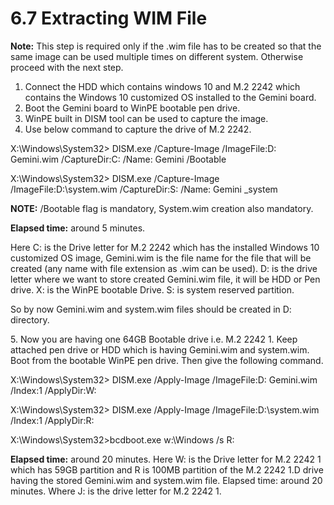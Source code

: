 # 6.7	Extracting WIM File

**Note:** This step is required only if the .wim file has to be created so that the same image can be used multiple times on different system. Otherwise proceed with the next step.&#x20;

1. Connect the HDD which contains windows 10 and M.2 2242 which contains the Windows 10 customized OS installed to the Gemini board.&#x20;
2. Boot the Gemini board to WinPE bootable pen drive.&#x20;
3. WinPE built in DISM tool can be used to capture the image.&#x20;
4. Use below command to capture the drive of M.2 2242.&#x20;

X:\Windows\System32> DISM.exe /Capture-Image /ImageFile:D: Gemini.wim /CaptureDir:C: /Name: Gemini /Bootable&#x20;

X:\Windows\System32> DISM.exe /Capture-Image /ImageFile:D:\system.wim /CaptureDir:S: /Name: Gemini \_system&#x20;

**NOTE:** /Bootable flag is mandatory, System.wim creation also mandatory.&#x20;

**Elapsed time:** around 5 minutes.&#x20;

Here C: is the Drive letter for M.2 2242 which has the installed Windows 10 customized OS image, Gemini.wim is the file name for the file that will be created (any name with file extension as .wim can be used). D: is the drive letter where we want to store created Gemini.wim file, it will be HDD or Pen drive. X: is the WinPE bootable Drive. S: is system reserved partition.&#x20;

So by now Gemini.wim and system.wim files should be created in D: directory.

5\. Now you are having one 64GB Bootable drive i.e. M.2 2242 1. Keep attached pen drive or HDD which is having Gemini.wim and system.wim. Boot from the bootable WinPE pen drive. Then give the following command.&#x20;

X:\Windows\System32> DISM.exe /Apply-Image /ImageFile:D: Gemini.wim /Index:1 /ApplyDir:W:&#x20;

X:\Windows\System32> DISM.exe /Apply-Image /ImageFile:D:\system.wim /Index:1 /ApplyDir:R:&#x20;

X:\Windows\System32>bcdboot.exe w:\Windows /s R:&#x20;

**Elapsed time:** around 20 minutes. Here W: is the Drive letter for M.2 2242 1 which has 59GB partition and R is 100MB partition of the M.2 2242 1.D drive having the stored Gemini.wim and system.wim file. Elapsed time: around 20 minutes. Where J: is the drive letter for M.2 2242 1.
